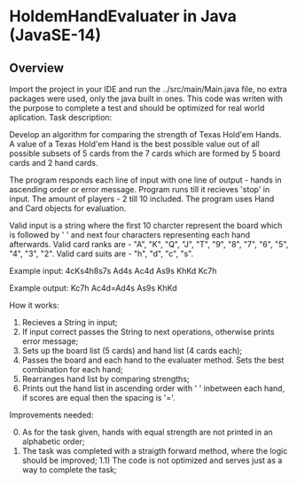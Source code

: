 # HoldemHandEvaluater in Java (JavaSE-14)

Overview
--------
Import the project in your IDE and run the ../src/main/Main.java file, no extra packages were used, only the java built in ones. This code was writen with the purpose to complete a test and should be optimized for real world aplication. Task description:

Develop an algorithm for comparing the strength of Texas Hold'em Hands. A value of a Texas Hold'em Hand is the best possible value out of all possible subsets of 5 cards from the 7 cards which are formed by 5 board cards and 2 hand cards.

The program responds each line of input with one line of output - hands in ascending order or error message. Program runs till it recieves 'stop' in input. The amount of players - 2 till 10 included. The program uses Hand and Card objects for evaluation.

Valid input is a string where the first 10 charcter represent the board which is followed by ' ' and next four characters representing each hand afterwards. Valid card ranks are - "A", "K", "Q", "J", "T", "9", "8", "7", "6", "5", "4", "3", "2". Valid card suits are - "h", "d", "c", "s".

Example input:  4cKs4h8s7s Ad4s Ac4d As9s KhKd Kc7h

Example output: Kc7h Ac4d=Ad4s As9s KhKd


How it works:

1) Recieves a String in input;
2) If input correct passes the String to next operations, otherwise prints error message;
3) Sets up the board list (5 cards) and hand list (4 cards each);
4) Passes the board and each hand to the evaluater method. Sets the best combination for each hand;
5) Rearranges hand list by comparing strengths;
6) Prints out the hand list in ascending order with ' ' inbetween each hand, if scores are equal then the spacing is '='.


Improvements needed:

0) As for the task given, hands with equal strength are not printed in an alphabetic order;
1) The task was completed with a straigth forward method, where the logic should be improved;
1.1) The code is not optimized and serves just as a way to complete the task;
